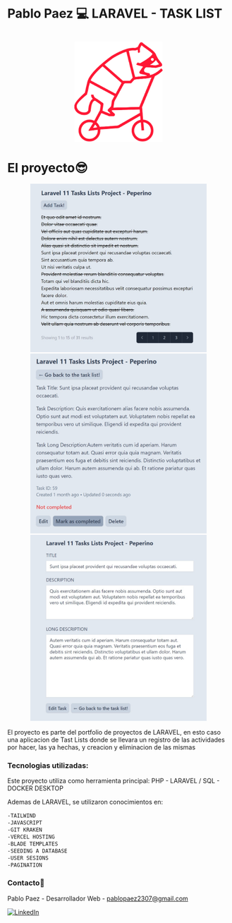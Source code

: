 # Pablo Paez 💻 LARAVEL - TASK LIST




<br />
<div align="center">

  <a href="https://pablo-paez-curriculum.vercel.app">
    <img src="public/images/logo_solo_sin_fondo.png" alt="Logo" width="200px" lenght="200px">
  </a>
</div>

# El proyecto😎

<div align="center">

  <a href="https://pablo-paez-curriculum.vercel.app">
    <img src="public/images/1.jpg" alt="Logo" width="400px" lenght="200px">
    <img src="public/images/2.jpg" alt="Logo" width="400px" lenght="200px">
    <img src="public/images/3.jpg" alt="Logo" width="400px" lenght="200px">
  </a>
</div>

El proyecto es parte del portfolio de proyectos de LARAVEL, en esto caso una aplicacion de Tast Lists donde se llevara un registro de las actividades por hacer, las ya hechas, y creacion y eliminacion de las mismas

### Tecnologias utilizadas:

Este proyecto utiliza como herramienta principal: 
PHP - LARAVEL / SQL - DOCKER DESKTOP

Ademas de LARAVEL, se utilizaron conocimientos en:

    -TAILWIND
    -JAVASCRIPT
    -GIT KRAKEN
    -VERCEL HOSTING
    -BLADE TEMPLATES
    -SEEDING A DATABASE
    -USER SESIONS
    -PAGINATION



<!-- LINKS -->
### Contacto📩

Pablo Paez - Desarrollador Web - pablopaez2307@gmail.com

[![LinkedIn][linkedin-shield]][linkedin-url]

[linkedin-shield]: https://img.shields.io/badge/-LinkedIn-black.svg?style=for-the-badge&logo=linkedin&colorB=555
[linkedin-url]: https://www.linkedin.com/in/pablo-paez-t/

